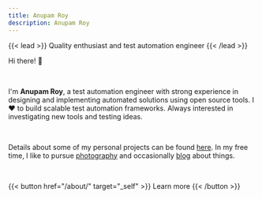 ```yaml
---
title: Anupam Roy
description: Anupam Roy
---
```


{{< lead >}}
Quality enthusiast and test automation engineer
{{< /lead >}}

Hi there! :wave:

<br>

I'm **Anupam Roy**, a test automation engineer with strong experience in designing and implementing automated solutions using open source tools. I :heart: to build scalable test automation frameworks. Always interested in investigating new tools and testing ideas.

<br>

Details about some of my personal projects can be found [here](https://anupamr48.github.io/projects/). In my free time, I like to pursue [photography](https://500px.com/p/anupamroy?view=photos) and occasionally [blog](https://royanupam.medium.com/) about things.

<br>

{{< button href="/about/" target="_self" >}}
Learn more
{{< /button >}}
